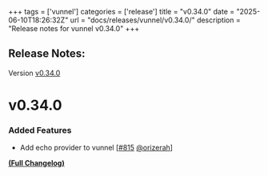 +++
tags = ['vunnel']
categories = ['release']
title = "v0.34.0"
date = "2025-06-10T18:26:32Z"
url = "docs/releases/vunnel/v0.34.0/"
description = "Release notes for vunnel v0.34.0"
+++

## Release Notes:
Version [v0.34.0](https://github.com/anchore/vunnel/releases/tag/v0.34.0)

# v0.34.0

### Added Features

- Add echo provider to vunnel [[#815](https://github.com/anchore/vunnel/pull/815) [@orizerah](https://github.com/orizerah)]

**[(Full Changelog)](https://github.com/anchore/vunnel/compare/v0.33.0...v0.34.0)**
